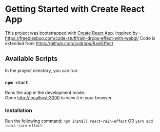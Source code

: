 # Getting Started with Create React App

This project was bootstrapped with [Create React App](https://github.com/facebook/create-react-app).
Inspired by - https://freebiesbug.com/code-stuff/rain-drops-effect-with-webgl/
Code is extended from https://github.com/codrops/RainEffect

## Available Scripts

In the project directory, you can run:

### `npm start`

Runs the app in the development mode.\
Open [http://localhost:3000](http://localhost:3000) to view it in your browser.

### Installation

Run the following command:
`npm install react-rain-effect` OR `yarn add react-rain-effect`
